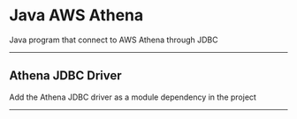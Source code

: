 # Java AWS Athena
Java program that connect to AWS Athena through JDBC

----------

## Athena JDBC Driver

Add the Athena JDBC driver as a module dependency in the project

----------